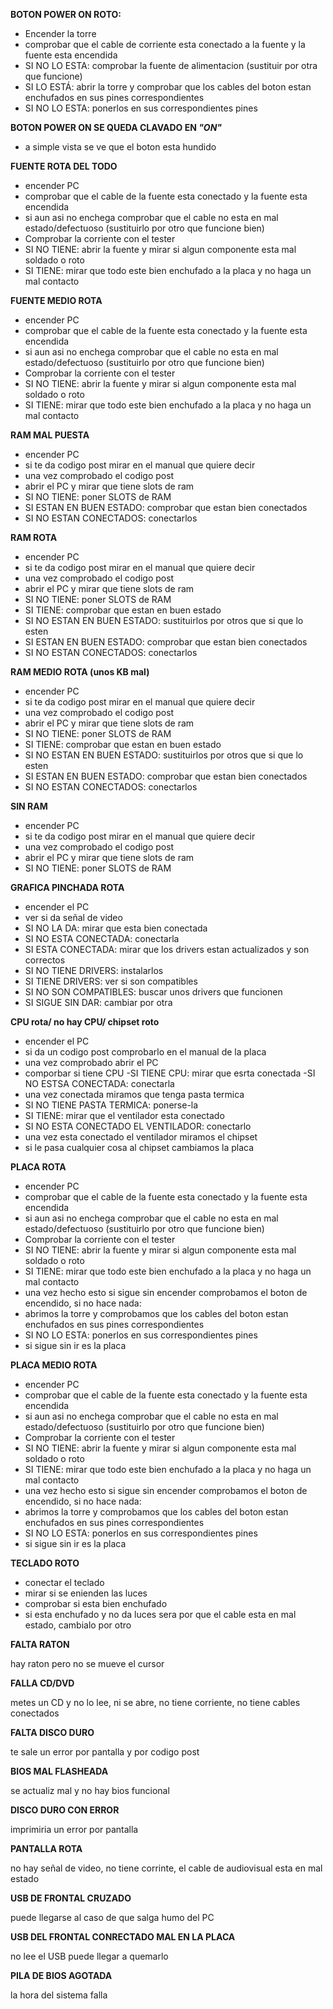 **BOTON POWER ON ROTO:**

- Encender la torre
- comprobar que el cable de corriente esta conectado a la fuente y la fuente esta encendida
- SI NO LO ESTA: comprobar la fuente de alimentacion (sustituir por otra que funcione)
- SI LO ESTÁ: abrir la torre y comprobar que los cables del boton estan enchufados en sus pines correspondientes 
- SI NO LO ESTA: ponerlos en sus correspondientes pines 

**BOTON POWER ON SE QUEDA CLAVADO EN *"ON"***

- a simple vista se ve que el boton esta hundido

**FUENTE ROTA DEL TODO**

- encender PC
- comprobar que el cable de la fuente esta conectado y la fuente esta encendida
- si aun asi no enchega comprobar que el cable no esta en mal estado/defectuoso (sustituirlo por otro que funcione bien)
- Comprobar la corriente con el tester
-  SI NO TIENE: abrir la fuente y mirar si algun componente esta mal soldado o roto
- SI TIENE: mirar que todo este bien enchufado a la placa y no haga un mal contacto

**FUENTE MEDIO ROTA**

- encender PC
- comprobar que el cable de la fuente esta conectado y la fuente esta encendida
- si aun asi no enchega comprobar que el cable no esta en mal estado/defectuoso (sustituirlo por otro que funcione bien)
- Comprobar la corriente con el tester
-  SI NO TIENE: abrir la fuente y mirar si algun componente esta mal soldado o roto
- SI TIENE: mirar que todo este bien enchufado a la placa y no haga un mal contacto

**RAM MAL PUESTA**

- encender PC
- si te da codigo post mirar en el manual que quiere decir
- una vez comprobado el codigo post
- abrir el PC y mirar que tiene slots de ram
- SI NO TIENE: poner SLOTS de RAM
- SI ESTAN EN BUEN ESTADO: comprobar que estan bien conectados
- SI NO ESTAN CONECTADOS: conectarlos

**RAM ROTA**

- encender PC 
- si te da codigo post mirar en el manual que quiere decir
- una vez comprobado el codigo post
- abrir el PC y mirar que tiene slots de ram
- SI NO TIENE: poner SLOTS de RAM
- SI TIENE: comprobar que estan en buen estado
- SI NO ESTAN EN BUEN ESTADO: sustituirlos por otros que si que lo esten
- SI ESTAN EN BUEN ESTADO: comprobar que estan bien conectados
- SI NO ESTAN CONECTADOS: conectarlos

**RAM MEDIO ROTA  (unos KB mal)**

- encender PC
- si te da codigo post mirar en el manual que quiere decir
- una vez comprobado el codigo post
- abrir el PC y mirar que tiene slots de ram
- SI NO TIENE: poner SLOTS de RAM
- SI TIENE: comprobar que estan en buen estado
- SI NO ESTAN EN BUEN ESTADO: sustituirlos por otros que si que lo esten
- SI ESTAN EN BUEN ESTADO: comprobar que estan bien conectados
- SI NO ESTAN CONECTADOS: conectarlos

**SIN RAM**

- encender PC
- si te da codigo post mirar en el manual que quiere decir
- una vez comprobado el codigo post
- abrir el PC y mirar que tiene slots de ram
- SI NO TIENE: poner SLOTS de RAM

**GRAFICA PINCHADA ROTA**

- encender el PC
- ver si da señal de video
- SI NO LA DA: mirar que esta bien conectada
- SI NO ESTA CONECTADA: conectarla
- SI ESTA CONECTADA: mirar que los drivers estan actualizados y son correctos
- SI NO TIENE DRIVERS: instalarlos 
- SI TIENE DRIVERS: ver si son compatibles
- SI NO SON COMPATIBLES: buscar unos drivers que funcionen
- SI SIGUE SIN DAR: cambiar por otra

**CPU rota/ no hay CPU/ chipset roto**

- encender el PC
- si da un codigo post comprobarlo en el manual de la placa
- una vez comprobado abrir el PC
- comporbar si tiene CPU
-SI TIENE CPU: mirar que esrta conectada
-SI NO ESTSA CONECTADA: conectarla
- una vez conectada miramos que tenga pasta termica
- SI NO TIENE PASTA TERMICA: ponerse-la
- SI TIENE: mirar que el ventilador esta conectado
- SI NO ESTA CONECTADO EL VENTILADOR: conectarlo
- una vez esta conectado el ventilador miramos el chipset
- si le pasa cualquier cosa al chipset  cambiamos la placa

**PLACA ROTA**

- encender PC
- comprobar que el cable de la fuente esta conectado y la fuente esta encendida
- si aun asi no enchega comprobar que el cable no esta en mal estado/defectuoso (sustituirlo por otro que funcione bien)
- Comprobar la corriente con el tester
- SI NO TIENE: abrir la fuente y mirar si algun componente esta mal soldado o roto
- SI TIENE: mirar que todo este bien enchufado a la placa y no haga un mal contacto
- una vez hecho esto si sigue sin encender comprobamos el boton de encendido, si no hace nada:
- abrimos la torre y comprobamos que los cables del boton estan enchufados en sus pines correspondientes 
- SI NO LO ESTA: ponerlos en sus correspondientes pines 
- si sigue sin ir es la placa

**PLACA MEDIO ROTA**

- encender PC
- comprobar que el cable de la fuente esta conectado y la fuente esta encendida
- si aun asi no enchega comprobar que el cable no esta en mal estado/defectuoso (sustituirlo por otro que funcione bien)
- Comprobar la corriente con el tester
- SI NO TIENE: abrir la fuente y mirar si algun componente esta mal soldado o roto
- SI TIENE: mirar que todo este bien enchufado a la placa y no haga un mal contacto
- una vez hecho esto si sigue sin encender comprobamos el boton de encendido, si no hace nada:
- abrimos la torre y comprobamos que los cables del boton estan enchufados en sus pines correspondientes 
- SI NO LO ESTA: ponerlos en sus correspondientes pines 
- si sigue sin ir es la placa

**TECLADO ROTO**

- conectar el teclado
- mirar si se enienden las luces 
- comprobar si esta bien enchufado
- si esta enchufado y no da luces sera por que el cable esta en mal estado, cambialo por otro

**FALTA RATON**

hay raton pero no se mueve el cursor

**FALLA CD/DVD**

metes un CD y no lo lee, ni se abre, no tiene corriente, no tiene cables conectados

**FALTA DISCO DURO**

te sale un error por pantalla y por codigo post

**BIOS MAL FLASHEADA**

se actualiz mal y no hay bios funcional

**DISCO DURO CON ERROR** 

imprimiria un error por pantalla

**PANTALLA ROTA**

no hay señal de video, no tiene corrinte, el cable de audiovisual esta en mal estado
 
**USB DE FRONTAL CRUZADO**

puede llegarse al caso de que salga humo del PC 

**USB DEL FRONTAL CONRECTADO MAL EN LA PLACA**

no lee el USB puede llegar a quemarlo

**PILA DE BIOS AGOTADA**

la hora del sistema falla



